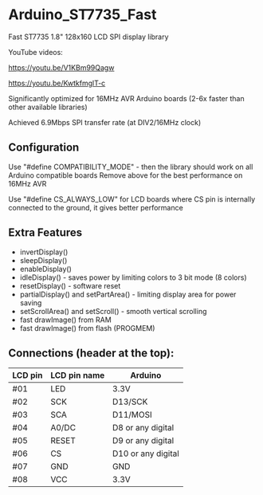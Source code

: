 # Arduino_ST7735_Fast
Fast ST7735 1.8" 128x160 LCD SPI display library

YouTube videos:

https://youtu.be/V1KBm99Qagw

https://youtu.be/KwtkfmglT-c

Significantly optimized for 16MHz AVR Arduino boards (2-6x faster than other available libraries)

Achieved 6.9Mbps SPI transfer rate (at DIV2/16MHz clock)

## Configuration

Use "#define COMPATIBILITY_MODE" - then the library should work on all Arduino compatible boards
Remove above for the best performance on 16MHz AVR

Use "#define CS_ALWAYS_LOW" for LCD boards where CS pin is internally connected to the ground, it gives better performance

## Extra Features
- invertDisplay()
- sleepDisplay()
- enableDisplay()
- idleDisplay() - saves power by limiting colors to 3 bit mode (8 colors)
- resetDisplay() - software reset
- partialDisplay() and setPartArea() - limiting display area for power saving
- setScrollArea() and setScroll() - smooth vertical scrolling
- fast drawImage() from RAM
- fast drawImage() from flash (PROGMEM)

## Connections (header at the top):

|LCD pin|LCD pin name|Arduino|
|--|--|--|
 |#01| LED| 3.3V|
 |#02| SCK |D13/SCK|
 |#03| SCA |D11/MOSI|
 |#04| A0/DC|D8 or any digital
 |#05| RESET|D9 or any digital|
 |#06| CS|D10 or any digital|
 |#07| GND | GND|
 |#08| VCC | 3.3V|
